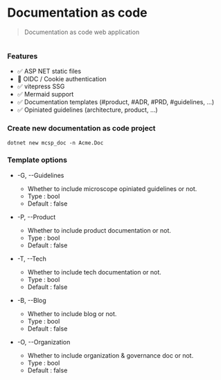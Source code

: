 # Documentation as code

> Documentation as code web application

![]()

### Features

* ✅ ASP NET static files
* 🚫 OIDC / Cookie authentication
* ✅ vitepress SSG
* ✅ Mermaid support
* ✅ Documentation templates (#product, #ADR, #PRD, #guidelines, ...)
* ✅ Opiniated guidelines (architecture, product, ...)

### Create new documentation as code project
```console
dotnet new mcsp_doc -n Acme.Doc
```

### Template options
* -G, --Guidelines    
    * Whether to include microscope opiniated guidelines or not.
    * Type : bool
    * Default : false

* -P, --Product
    * Whether to include product documentation or not.
    * Type : bool
    * Default : false

* -T, --Tech
    * Whether to include tech documentation or not.
    * Type : bool
    * Default : false

* -B, --Blog
    * Whether to include blog or not.
    * Type : bool
    * Default : false

* -O, --Organization  
    * Whether to include organization & governance doc or not.
    * Type : bool
    * Default : false